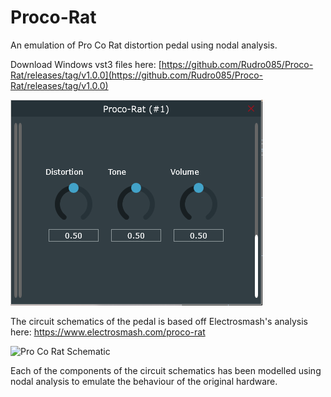 # Proco-Rat

An emulation of Pro Co Rat distortion pedal using nodal analysis. 

Download Windows vst3 files here: [https://github.com/Rudro085/Proco-Rat/releases/tag/v1.0.0](https://github.com/Rudro085/Proco-Rat/releases/tag/v1.0.0)

![Plugin UI Screenshot](images/Screenshot.png)

The circuit schematics of the pedal is based off Electrosmash's analysis here: https://www.electrosmash.com/proco-rat

![Pro Co Rat Schematic](https://www.electrosmash.com/images/tech/pro-co-rat/pro-co-rat-schematic-parts.jpg)

Each of the components of the circuit schematics has been modelled using nodal analysis to emulate the behaviour of the original hardware.
